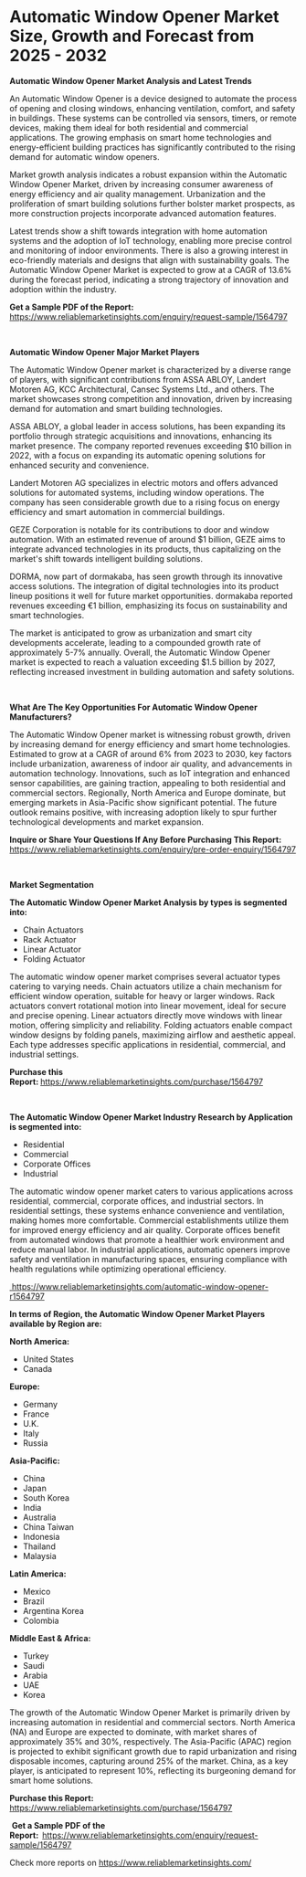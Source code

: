 <p><h1>Automatic Window Opener Market Size, Growth and Forecast from 2025 - 2032</h1></p><p><strong>Automatic Window Opener Market Analysis and Latest Trends</strong></p>
<p><p>An Automatic Window Opener is a device designed to automate the process of opening and closing windows, enhancing ventilation, comfort, and safety in buildings. These systems can be controlled via sensors, timers, or remote devices, making them ideal for both residential and commercial applications. The growing emphasis on smart home technologies and energy-efficient building practices has significantly contributed to the rising demand for automatic window openers.</p><p>Market growth analysis indicates a robust expansion within the Automatic Window Opener Market, driven by increasing consumer awareness of energy efficiency and air quality management. Urbanization and the proliferation of smart building solutions further bolster market prospects, as more construction projects incorporate advanced automation features. </p><p>Latest trends show a shift towards integration with home automation systems and the adoption of IoT technology, enabling more precise control and monitoring of indoor environments. There is also a growing interest in eco-friendly materials and designs that align with sustainability goals. The Automatic Window Opener Market is expected to grow at a CAGR of 13.6% during the forecast period, indicating a strong trajectory of innovation and adoption within the industry.</p></p>
<p><strong>Get a Sample PDF of the Report:&nbsp;</strong> <a href="https://www.reliablemarketinsights.com/enquiry/request-sample/1564797?utm_campaign=1166&utm_medium=2&utm_source=Github&utm_content=ia&utm_term=11042025&utm_id=automatic-window-opener">https://www.reliablemarketinsights.com/enquiry/request-sample/1564797</a></p>
<p>&nbsp;</p>
<p><strong>Automatic Window Opener Major Market Players</strong></p>
<p><p>The Automatic Window Opener market is characterized by a diverse range of players, with significant contributions from ASSA ABLOY, Landert Motoren AG, KCC Architectural, Cansec Systems Ltd., and others. The market showcases strong competition and innovation, driven by increasing demand for automation and smart building technologies.</p><p>ASSA ABLOY, a global leader in access solutions, has been expanding its portfolio through strategic acquisitions and innovations, enhancing its market presence. The company reported revenues exceeding $10 billion in 2022, with a focus on expanding its automatic opening solutions for enhanced security and convenience.</p><p>Landert Motoren AG specializes in electric motors and offers advanced solutions for automated systems, including window operations. The company has seen considerable growth due to a rising focus on energy efficiency and smart automation in commercial buildings.</p><p>GEZE Corporation is notable for its contributions to door and window automation. With an estimated revenue of around $1 billion, GEZE aims to integrate advanced technologies in its products, thus capitalizing on the market's shift towards intelligent building solutions.</p><p>DORMA, now part of dormakaba, has seen growth through its innovative access solutions. The integration of digital technologies into its product lineup positions it well for future market opportunities. dormakaba reported revenues exceeding €1 billion, emphasizing its focus on sustainability and smart technologies.</p><p>The market is anticipated to grow as urbanization and smart city developments accelerate, leading to a compounded growth rate of approximately 5-7% annually. Overall, the Automatic Window Opener market is expected to reach a valuation exceeding $1.5 billion by 2027, reflecting increased investment in building automation and safety solutions.</p></p>
<p>&nbsp;</p>
<p><strong>What Are The Key Opportunities For Automatic Window Opener Manufacturers?</strong></p>
<p><p>The Automatic Window Opener market is witnessing robust growth, driven by increasing demand for energy efficiency and smart home technologies. Estimated to grow at a CAGR of around 6% from 2023 to 2030, key factors include urbanization, awareness of indoor air quality, and advancements in automation technology. Innovations, such as IoT integration and enhanced sensor capabilities, are gaining traction, appealing to both residential and commercial sectors. Regionally, North America and Europe dominate, but emerging markets in Asia-Pacific show significant potential. The future outlook remains positive, with increasing adoption likely to spur further technological developments and market expansion.</p></p>
<p><strong>Inquire or Share Your Questions If Any Before Purchasing This Report:</strong> <a href="https://www.reliablemarketinsights.com/enquiry/pre-order-enquiry/1564797?utm_campaign=1166&utm_medium=2&utm_source=Github&utm_content=ia&utm_term=11042025&utm_id=automatic-window-opener">https://www.reliablemarketinsights.com/enquiry/pre-order-enquiry/1564797</a></p>
<p>&nbsp;</p>
<p><strong>Market Segmentation</strong></p>
<p><strong>The Automatic Window Opener Market Analysis by types is segmented into:</strong></p>
<p><ul><li>Chain Actuators</li><li>Rack Actuator</li><li>Linear Actuator</li><li>Folding Actuator</li></ul></p>
<p><p>The automatic window opener market comprises several actuator types catering to varying needs. Chain actuators utilize a chain mechanism for efficient window operation, suitable for heavy or larger windows. Rack actuators convert rotational motion into linear movement, ideal for secure and precise opening. Linear actuators directly move windows with linear motion, offering simplicity and reliability. Folding actuators enable compact window designs by folding panels, maximizing airflow and aesthetic appeal. Each type addresses specific applications in residential, commercial, and industrial settings.</p></p>
<p><strong>Purchase this Report:&nbsp;</strong><a href="https://www.reliablemarketinsights.com/purchase/1564797?utm_campaign=1166&utm_medium=2&utm_source=Github&utm_content=ia&utm_term=11042025&utm_id=automatic-window-opener">https://www.reliablemarketinsights.com/purchase/1564797</a></p>
<p>&nbsp;</p>
<p><strong>The Automatic Window Opener Market Industry Research by Application is segmented into:</strong></p>
<p><ul><li>Residential</li><li>Commercial</li><li>Corporate Offices</li><li>Industrial</li></ul></p>
<p><p>The automatic window opener market caters to various applications across residential, commercial, corporate offices, and industrial sectors. In residential settings, these systems enhance convenience and ventilation, making homes more comfortable. Commercial establishments utilize them for improved energy efficiency and air quality. Corporate offices benefit from automated windows that promote a healthier work environment and reduce manual labor. In industrial applications, automatic openers improve safety and ventilation in manufacturing spaces, ensuring compliance with health regulations while optimizing operational efficiency.</p></p>
<p><a href="https://www.reliablemarketinsights.com/automatic-window-opener-r1564797?utm_campaign=1166&utm_medium=2&utm_source=Github&utm_content=ia&utm_term=11042025&utm_id=automatic-window-opener">&nbsp;https://www.reliablemarketinsights.com/automatic-window-opener-r1564797</a></p>
<p><strong>In terms of Region, the Automatic Window Opener Market Players available by Region are:</strong></p>
<p>
    <p> <strong> North America: </strong>
        <ul>
            <li>United States</li>
            <li>Canada</li>
        </ul>
        </p> 
    <p> <strong> Europe: </strong>
        <ul>
            <li>Germany</li>
            <li>France</li>
            <li>U.K.</li>
            <li>Italy</li>
            <li>Russia</li>
        </ul>
        </p> 
    <p> <strong> Asia-Pacific: </strong>
        <ul>
            <li>China</li>
            <li>Japan</li>
            <li>South Korea</li>
            <li>India</li>
            <li>Australia</li>
            <li>China Taiwan</li>
            <li>Indonesia</li>
            <li>Thailand</li>
            <li>Malaysia</li>
        </ul>
        </p> 
    <p> <strong> Latin America: </strong>
        <ul>
            <li>Mexico</li>
            <li>Brazil</li>
            <li>Argentina Korea</li>
            <li>Colombia</li>
        </ul>
        </p> 
    <p> <strong> Middle East & Africa: </strong>
        <ul>
            <li>Turkey</li>
            <li>Saudi</li>
            <li>Arabia</li>
            <li>UAE</li>
            <li>Korea</li>
        </ul>
    </p>
    </p>
<p><p>The growth of the Automatic Window Opener Market is primarily driven by increasing automation in residential and commercial sectors. North America (NA) and Europe are expected to dominate, with market shares of approximately 35% and 30%, respectively. The Asia-Pacific (APAC) region is projected to exhibit significant growth due to rapid urbanization and rising disposable incomes, capturing around 25% of the market. China, as a key player, is anticipated to represent 10%, reflecting its burgeoning demand for smart home solutions.</p></p>
<p><strong>Purchase this Report: </strong><a href="https://www.reliablemarketinsights.com/purchase/1564797?utm_campaign=1166&utm_medium=2&utm_source=Github&utm_content=ia&utm_term=11042025&utm_id=automatic-window-opener">https://www.reliablemarketinsights.com/purchase/1564797</a></p>
<p>&nbsp;<strong>Get a Sample PDF of the Report:&nbsp;&nbsp;</strong><a href="https://www.reliablemarketinsights.com/enquiry/request-sample/1564797?utm_campaign=1166&utm_medium=2&utm_source=Github&utm_content=ia&utm_term=11042025&utm_id=automatic-window-opener">https://www.reliablemarketinsights.com/enquiry/request-sample/1564797</a></p>
<p><strong></strong></p>
<p>Check more reports on <a href="https://www.reliablemarketinsights.com/?utm_campaign=1166&utm_medium=2&utm_source=Github&utm_content=ia&utm_term=11042025&utm_id=automatic-window-opener">https://www.reliablemarketinsights.com/</a></p>